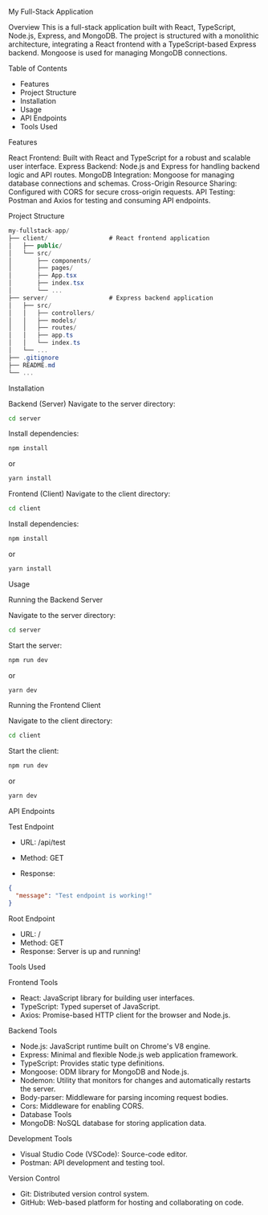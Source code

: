 My Full-Stack Application

Overview
This is a full-stack application built with React, TypeScript, Node.js, Express, and MongoDB. The project is structured with a monolithic architecture, integrating a React frontend with a TypeScript-based Express backend. Mongoose is used for managing MongoDB connections.

Table of Contents

* Features
* Project Structure
* Installation
* Usage
* API Endpoints
* Tools Used

Features

React Frontend: Built with React and TypeScript for a robust and scalable user interface.
Express Backend: Node.js and Express for handling backend logic and API routes.
MongoDB Integration: Mongoose for managing database connections and schemas.
Cross-Origin Resource Sharing: Configured with CORS for secure cross-origin requests.
API Testing: Postman and Axios for testing and consuming API endpoints.

Project Structure
```csharp
my-fullstack-app/
├── client/                 # React frontend application
│   ├── public/
│   └── src/
│       ├── components/
│       ├── pages/
│       ├── App.tsx
│       ├── index.tsx
│       └── ...
├── server/                 # Express backend application
│   ├── src/
│   │   ├── controllers/
│   │   ├── models/
│   │   ├── routes/
│   │   ├── app.ts
│   │   └── index.ts
│   └── ...
├── .gitignore
├── README.md
└── ...
```

Installation

Backend (Server)
Navigate to the server directory:

```sh
cd server
```

Install dependencies:

```sh
npm install
```
or

```sh
yarn install
```

Frontend (Client)
Navigate to the client directory:

```sh
cd client
```
Install dependencies:

```sh
npm install
```
or

```sh
yarn install
```

Usage

Running the Backend Server

Navigate to the server directory:


```sh
cd server
```

Start the server:

```sh
npm run dev
```
or

```sh
yarn dev
```

Running the Frontend Client

Navigate to the client directory:

```sh
cd client
```

Start the client:

```sh
npm run dev
```
or

```sh
yarn dev
```

API Endpoints

Test Endpoint
* URL: /api/test

* Method: GET

* Response:

```json
{
  "message": "Test endpoint is working!"
}
```

Root Endpoint
* URL: /
* Method: GET
* Response: Server is up and running!

Tools Used

Frontend Tools
* React: JavaScript library for building user interfaces.
* TypeScript: Typed superset of JavaScript.
* Axios: Promise-based HTTP client for the browser and Node.js.

Backend Tools
* Node.js: JavaScript runtime built on Chrome's V8 engine.
* Express: Minimal and flexible Node.js web application framework.
* TypeScript: Provides static type definitions.
* Mongoose: ODM library for MongoDB and Node.js.
* Nodemon: Utility that monitors for changes and automatically restarts the server.
* Body-parser: Middleware for parsing incoming request bodies.
* Cors: Middleware for enabling CORS.
* Database Tools
* MongoDB: NoSQL database for storing application data.

Development Tools
* Visual Studio Code (VSCode): Source-code editor.
* Postman: API development and testing tool.

Version Control
* Git: Distributed version control system.
* GitHub: Web-based platform for hosting and collaborating on code.

